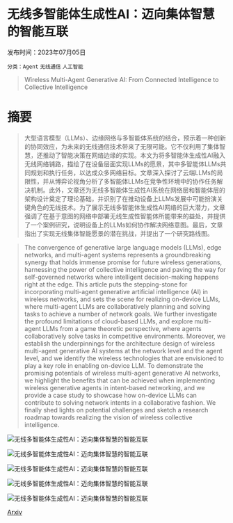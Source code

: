 # 无线多智能体生成性AI：迈向集体智慧的智能互联

发布时间：2023年07月05日

`分类：Agent` `无线通信` `人工智能`

> Wireless Multi-Agent Generative AI: From Connected Intelligence to Collective Intelligence

# 摘要

> 大型语言模型（LLMs）、边缘网络与多智能体系统的结合，预示着一种创新的协同效应，为未来的无线通信技术带来了无限可能。它不仅利用了集体智慧，还推动了智能决策在网络边缘的实现。本文为将多智能体生成性AI融入无线网络铺路，描绘了在设备层面实现LLMs的愿景，其中多智能体LLMs共同规划和执行任务，以达成众多网络目标。文章深入探讨了云端LLMs的局限性，并从博弈论视角分析了多智能体LLMs在竞争性环境中的协作任务解决机制。此外，文章还为无线多智能体生成性AI系统在网络层和智能体层的架构设计奠定了理论基础，并识别了在推动设备上LLMs发展中可能扮演关键角色的无线技术。为了展示无线多智能体生成性AI网络的巨大潜力，文章强调了在基于意图的网络中部署无线生成性智能体所能带来的益处，并提供了一个案例研究，说明设备上的LLMs如何协作解决网络意图。最后，文章指出了实现无线集体智能愿景的潜在挑战，并提出了一个研究路线图。

> The convergence of generative large language models (LLMs), edge networks, and multi-agent systems represents a groundbreaking synergy that holds immense promise for future wireless generations, harnessing the power of collective intelligence and paving the way for self-governed networks where intelligent decision-making happens right at the edge. This article puts the stepping-stone for incorporating multi-agent generative artificial intelligence (AI) in wireless networks, and sets the scene for realizing on-device LLMs, where multi-agent LLMs are collaboratively planning and solving tasks to achieve a number of network goals. We further investigate the profound limitations of cloud-based LLMs, and explore multi-agent LLMs from a game theoretic perspective, where agents collaboratively solve tasks in competitive environments. Moreover, we establish the underpinnings for the architecture design of wireless multi-agent generative AI systems at the network level and the agent level, and we identify the wireless technologies that are envisioned to play a key role in enabling on-device LLM. To demonstrate the promising potentials of wireless multi-agent generative AI networks, we highlight the benefits that can be achieved when implementing wireless generative agents in intent-based networking, and we provide a case study to showcase how on-device LLMs can contribute to solving network intents in a collaborative fashion. We finally shed lights on potential challenges and sketch a research roadmap towards realizing the vision of wireless collective intelligence.

![无线多智能体生成性AI：迈向集体智慧的智能互联](../../..//opt/data/Projects/HuggingArxiv/paper_images/2307.02757/generative_agent_loop.png)

![无线多智能体生成性AI：迈向集体智慧的智能互联](../../..//opt/data/Projects/HuggingArxiv/paper_images/2307.02757/generative_agent_architecture.png)

![无线多智能体生成性AI：迈向集体智慧的智能互联](../../..//opt/data/Projects/HuggingArxiv/paper_images/2307.02757/game.png)

![无线多智能体生成性AI：迈向集体智慧的智能互联](../../..//opt/data/Projects/HuggingArxiv/paper_images/2307.02757/power_history.png)

![无线多智能体生成性AI：迈向集体智慧的智能互联](../../..//opt/data/Projects/HuggingArxiv/paper_images/2307.02757/rate_diff_history.png)

[Arxiv](https://arxiv.org/abs/2307.02757)